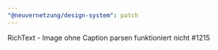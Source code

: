 ```yaml
---
"@neuvernetzung/design-system": patch
---
```


RichText - Image ohne Caption parsen funktioniert nicht #1215
